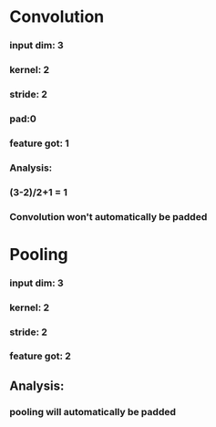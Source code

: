 # Convolution

### input dim: 3

### kernel: 2
### stride: 2
### pad:0

### feature got: 1

### Analysis:
### (3-2)/2+1 = 1
### Convolution won't automatically be padded


# Pooling

### input dim: 3

### kernel: 2
### stride: 2

### feature got: 2

## Analysis:
### pooling will automatically be padded

